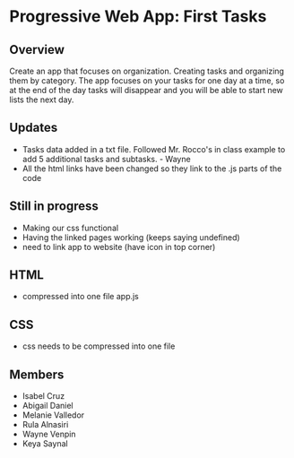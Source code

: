 # Progressive Web App: First Tasks

## Overview

Create an app that focuses on organization. Creating tasks and organizing them by category. The app focuses on your tasks for one day at a time, so at the end of the day tasks will disappear and you will be able to start new lists the next day. 

## Updates
- Tasks data added in a txt file. Followed Mr. Rocco's in class example to add 5 additional tasks and subtasks. - Wayne 
- All the html links have been changed so they link to the .js parts of the code

## Still in progress
- Making our css functional
- Having the linked pages working (keeps saying undefined)
- need to link app to website (have icon in top corner)

## HTML
- compressed into one file app.js

## CSS
- css needs to be compressed into one file

## Members

- Isabel Cruz
- Abigail Daniel
- Melanie Valledor
- Rula Alnasiri
- Wayne Venpin
- Keya Saynal
